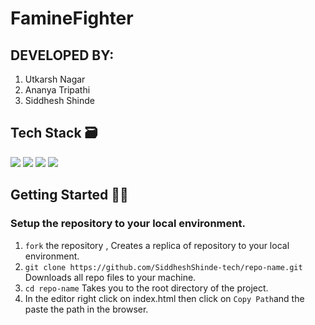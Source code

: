 # FamineFighter

## DEVELOPED BY:

1. Utkarsh Nagar
2. Ananya Tripathi
3. Siddhesh Shinde

## Tech Stack 🗃

<img src="https://img.shields.io/badge/-Firebase-yellow?style=flat&logo=Firebase"> <img src="https://img.shields.io/badge/-Javascript-black?style=flat&logo=Javascipt"> <img src="https://img.shields.io/badge/-HTML5-black?style=flat&logo=HTML5"> <img src="https://img.shields.io/badge/-CSS3-black?style=flat&logo=CSS3">

## Getting Started 👨‍💻

### Setup the repository to your local environment.

1. `fork` the repository , Creates a replica of repository to your local environment.
2. `git clone https://github.com/SiddheshShinde-tech/repo-name.git` Downloads all repo files to your machine.
3. `cd repo-name` Takes you to the root directory of the project.
4. In the editor right click on index.html then click on `Copy Path`and the paste the path in the browser.
